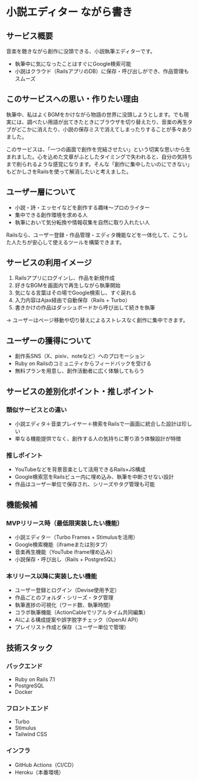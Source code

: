 # 小説エディター ながら書き

## サービス概要
音楽を聴きながら創作に没頭できる、小説執筆エディターです。

- 執筆中に気になったことはすぐにGoogle検索可能
- 小説はクラウド（RailsアプリのDB）に保存・呼び出しができ、作品管理もスムーズ

## このサービスへの思い・作りたい理由
執筆中、私はよくBGMをかけながら物語の世界に没頭しようとします。でも現実には、調べたい用語が出てきたときにブラウザを切り替えたり、音楽の再生タブがどこかに消えたり、小説の保存ミスで消えてしまったりすることが多々ありました。

このサービスは、「一つの画面で創作を完結させたい」という切実な思いから生まれました。心を込めた文章がふとしたタイミングで失われると、自分の気持ちまで削られるような感覚になります。そんな「創作に集中したいのにできない」もどかしさをRailsを使って解消したいと考えました。

## ユーザー層について
- 小説・詩・エッセイなどを創作する趣味〜プロのライター
- 集中できる創作環境を求める人
- 執筆において気分転換や情報収集を自然に取り入れたい人

Railsなら、ユーザー登録・作品管理・エディタ機能などを一体化して、こうした人たちが安心して使えるツールを構築できます。

## サービスの利用イメージ
1. Railsアプリにログインし、作品を新規作成
2. 好きなBGMを画面内で再生しながら執筆開始
3. 気になる言葉はその場でGoogle検索し、すぐ戻れる
4. 入力内容はAjax経由で自動保存（Rails + Turbo）
5. 書きかけの作品はダッシュボードから呼び出して続きを執筆

→ ユーザーはページ移動や切り替えによるストレスなく創作に集中できます。

## ユーザーの獲得について
- 創作系SNS（X、pixiv、noteなど）へのプロモーション
- Ruby on Railsのコミュニティからフィードバックを受ける
- 無料プランを用意し、創作活動者に広く体験してもらう

## サービスの差別化ポイント・推しポイント
### 類似サービスとの違い
- 小説エディタ＋音楽プレイヤー＋検索をRailsで一画面に統合した設計は珍しい
- 単なる機能提供でなく、創作する人の気持ちに寄り添う体験設計が特徴

### 推しポイント
- YouTubeなどを背景音楽として活用できるRails×JS構成
- Google検索窓をRailsビュー内に埋め込み、執筆を中断させない設計
- 作品はユーザー単位で保存され、シリーズやタグ管理も可能

## 機能候補
### MVPリリース時（最低限実装したい機能）
- 小説エディター（Turbo Frames + Stimulusを活用）
- Google検索機能（iframeまたは別タブ）
- 音楽再生機能（YouTube iframe埋め込み）
- 小説保存・呼び出し（Rails + PostgreSQL）

### 本リリース以降に実装したい機能
- ユーザー登録とログイン（Devise使用予定）
- 作品ごとのフォルダ・シリーズ・タグ管理
- 執筆進捗の可視化（ワード数、執筆時間）
- コラボ執筆機能（ActionCableでリアルタイム共同編集）
- AIによる構成提案や誤字脱字チェック（OpenAI API）
- プレイリスト作成と保存（ユーザー単位で管理）

## 技術スタック
### バックエンド
- Ruby on Rails 7.1
- PostgreSQL
- Docker

### フロントエンド
- Turbo
- Stimulus
- Tailwind CSS

### インフラ
- GitHub Actions（CI/CD）
- Heroku（本番環境）